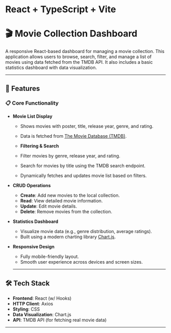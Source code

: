 # React + TypeScript + Vite

# 🎬 Movie Collection Dashboard

A responsive React-based dashboard for managing a movie collection. This application allows users to browse, search, filter, and manage a list of movies using data fetched from the TMDB API. It also includes a basic statistics dashboard with data visualization.

---

## 🚀 Features

### 📋 Core Functionality
- **Movie List Display**
  - Shows movies with poster, title, release year, genre, and rating.
  - Data is fetched from [The Movie Database (TMDB)](https://www.themoviedb.org/documentation/api).

  - **Filtering & Search**
  - Filter movies by genre, release year, and rating.
  - Search for movies by title using the TMDB search endpoint.
  - Dynamically fetches and updates movie list based on filters.

- **CRUD Operations**
  - **Create**: Add new movies to the local collection.
  - **Read**: View detailed movie information.
  - **Update**: Edit movie details.
  - **Delete**: Remove movies from the collection.

- **Statistics Dashboard**
  - Visualize movie data (e.g., genre distribution, average ratings).
  - Built using a modern charting library [Chart.js](https://www.chartjs.org/).

- **Responsive Design**
  - Fully mobile-friendly layout.
  - Smooth user experience across devices and screen sizes.

  ---

## 🛠️ Tech Stack

- **Frontend**: React (w/ Hooks)
- **HTTP Client**: Axios
- **Styling**: CSS
- **Data Visualization**: Chart.js
- **API**: TMDB API (for fetching real movie data)

---
  
